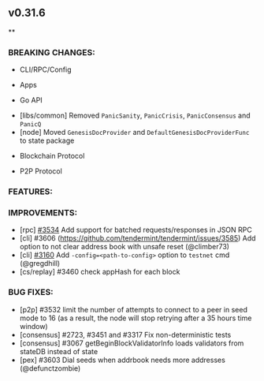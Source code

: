 ## v0.31.6

**

### BREAKING CHANGES:

* CLI/RPC/Config

* Apps

* Go API
- [libs/common] Removed `PanicSanity`, `PanicCrisis`, `PanicConsensus` and `PanicQ`
- [node] Moved `GenesisDocProvider` and `DefaultGenesisDocProviderFunc` to state package

* Blockchain Protocol

* P2P Protocol

### FEATURES:

### IMPROVEMENTS:
- [rpc] [\#3534](https://github.com/tendermint/tendermint/pull/3534) Add support for batched requests/responses in JSON RPC
- [cli] \#3606 (https://github.com/tendermint/tendermint/issues/3585) Add option to not clear address book with unsafe reset (@climber73)
- [cli] [\#3160](https://github.com/tendermint/tendermint/issues/3160) Add `-config=<path-to-config>` option to `testnet` cmd (@gregdhill)
- [cs/replay] \#3460 check appHash for each block

### BUG FIXES:
- [p2p] \#3532 limit the number of attempts to connect to a peer in seed mode
  to 16 (as a result, the node will stop retrying after a 35 hours time window)
- [consensus] \#2723, \#3451 and \#3317 Fix non-deterministic tests
- [consensus] \#3067 getBeginBlockValidatorInfo loads validators from stateDB instead of state
- [pex] \#3603 Dial seeds when addrbook needs more addresses (@defunctzombie)
